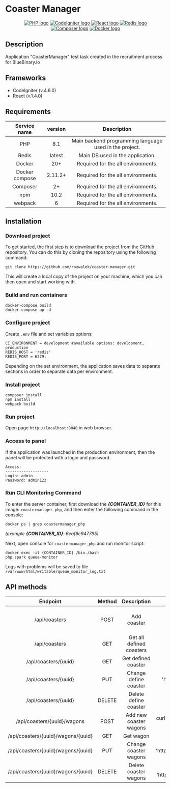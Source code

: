 # Coaster Manager
<p style="text-align: center;">
    <a href="https://www.php.net"><img src="https://img.shields.io/badge/PHP-777BB4?style=for-the-badge&logo=php&logoColor=white" alt="PHP logo"></a>
    <a href="https://codeigniter.com"><img src="https://img.shields.io/badge/codeigniter-%2523316192.svg?style=for-the-badge&logo=codeigniter&logoColor=white&labelColor=dd4814&color=dd4814" alt="CodeIgniter logo"></a>
    <a href="https://react.dev"><img src="https://img.shields.io/badge/react-%252523316192?style=for-the-badge&logo=react&logoColor=white&labelColor=087ea4&color=087ea4" alt="React logo"></a>
    <a href="https://redis.io"><img src="https://img.shields.io/badge/redis-%2523316192.svg?style=for-the-badge&logo=redis&logoColor=white&labelColor=ff4438&color=ff4438" alt="Redis logo"></a>
    <a href="https://getcomposer.org"><img src="https://img.shields.io/badge/composer-%2523316192.svg?style=for-the-badge&logo=composer&logoColor=white&color=gray&labelColor=gray" alt="Composer logo"></a>
    <a href="https://www.docker.com"><img src="https://img.shields.io/badge/docker-%2523316192.svg?style=for-the-badge&logo=docker&logoColor=white&labelColor=1D63ED&color=1D63ED" alt="Docker logo"></a>
</p>

## Description
Application "CoasterManager" test task created in the recruitment process for BlueBinary.io 

## Frameworks
* CodeIgniter (v.4.6.0)
* React (v.1.4.0)

## Requirements

|  Service name  | version |                      Description                       |
|:--------------:|:-------:|:------------------------------------------------------:|
|      PHP       |   8.1   | Main backend programming language used in the project. |
|     Redis      | latest  |            Main DB used in the application.            |
|     Docker     |   20+   |           Required for the all environments.           |
| Docker compose | 2.11.2+ |           Required for the all environments.           |
|    Composer    |   2+    |           Required for the all environments.           |
|      npm       |  10.2   |           Required for the all environments.           |
|    webpack     |    6    |           Required for the all environments.           |


## Installation

### Download project

To get started, the first step is to download the project from the GitHub repository. You can do this by cloning the repository using the following command:
```
git clone https://github.com/rozwalek/coaster-manager.git
```
This will create a local copy of the project on your machine, which you can then open and start working with.

### Build and run containers
```
docker-compose build
docker-compose up -d
```

### Configure project

Create ``.env`` file and set variables options:

```
CI_ENVIRONMENT = development #available options: development, production
REDIS_HOST = 'redis'
REDIS_PORT = 6379;
```

Depending on the set environment, the application saves data to separate sections in order to separate data per environment.

### Install project
```
composer install
npm install
webpack build
``` 

### Run project

Open page ``http://localhost:8040`` in web browser.

### Access to panel

If the application was launched in the production environment, then the panel will be protected with a login and password.

```
Access:
-------------------
Login: admin
Password: admin123
```

### Run CLI Monitoring Command

To enter the server container, first download the _**{CONTAINER_ID}**_ for this image: ``coastermanager_php``, and then enter the following command in the console:

```
docker ps | grep coastermanager_php
```
_(example **{CONTAINER_ID}**: 6eaf6c947795)_

Next, open console for ``coastermanager_php`` and run monitor script:

```
docker exec -it {CONTAINER_ID} /bin./bash
php spark queue-monitor
```

Logs with problems will be saved to file ```/var/www/html/writable/queue_monitor_log.txt```

## API methods

|              Endpoint              | Method |       Description        |                                                                                                Example                                                                                                 |
|:----------------------------------:|:------:|:------------------------:|:------------------------------------------------------------------------------------------------------------------------------------------------------------------------------------------------------:|
|           /api/coasters            |  POST  |       Add coaster        | curl --location 'http://localhost:8040/api/coasters' --form 'number_of_client="3500"' --form 'number_of_staff="12"' --form 'route_lenght="1800"' --form 'time_start="08:00"' --form 'time_end="15:00"' |
|           /api/coasters            |  GET   | Get all defined coasters |                                                                          curl --location 'http://localhost:8040/api/coasters'                                                                          |
|        /api/coasters/{uuid}        |  GET   |   Get defined coaster    |                                                                   curl --location 'http://localhost:8040/api/coasters/67a518c04f8c3'                                                                   |
|        /api/coasters/{uuid}        |  PUT   |  Change define coaster   |                       curl --location --request PUT 'http://localhost:8040/api/coasters/67a51a9a25907' --header 'Content-Type: application/json' --data '{"time_end": "16:00"}'                        |
|        /api/coasters/{uuid}        | DELETE |  Delete define coaster   |                                                          curl --location --request DELETE 'http://localhost:8040/api/coasters/67a518c04f8c3'                                                           |
|    /api/coasters/{uuid}/wagons     |  POST  |  Add new coaster wagons  |                                     curl --location 'http://localhost:8040/api/coasters/67a9fbfaf02a9/wagons' --form 'number_of_places="32"' --form 'speed="1.2"'                                      |
| /api/coasters/{uuid}/wagons/{uuid} |  GET   |        Get wagon         |                                                                                                                                                                                                        |
| /api/coasters/{uuid}/wagons/{uuid} |  PUT   |  Change coaster wagons   |                curl --location --request PUT 'http://localhost:8040/api/coasters/67a7ba1b9f9c0/wagons/67a7beb7b1925' --header 'Content-Type: application/json' --data '{"speed": 1.6 }'                |
| /api/coasters/{uuid}/wagons/{uuid} | DELETE |  Delete coaster wagons   |                      curl --location --request DELETE 'http://localhost:8040/api/coasters/67a7ba1b9f9c0/wagons/67a7becf2b462'                    |


